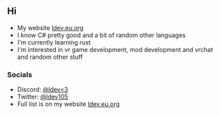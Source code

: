 ## Hi
* My website [ldev.eu.org](https://ldev.eu.org/)
* I know C# pretty good and a bit of random other languages
* I'm currently learning rust
* I'm interested in vr game development, mod development and vrchat and random other stuff
### Socials
* Discord: [@ldev<3](https://ldev.eu.org/socials/discord)
* Twitter: [@ldev105](https://ldev.eu.org/socials/twitter)
* Full list is on my website [ldev.eu.org](https://ldev.eu.org/)
